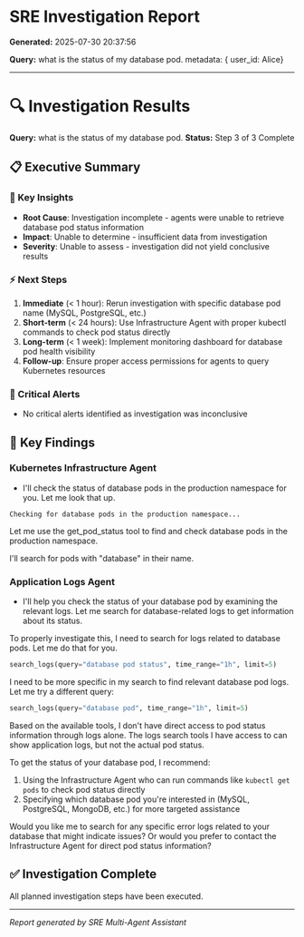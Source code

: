 # SRE Investigation Report

**Generated:** 2025-07-30 20:37:56

**Query:** what is the status of my database pod.  metadata: { user_id: Alice}

---

# 🔍 Investigation Results

**Query:** what is the status of my database pod.
**Status:** Step 3 of 3 Complete

## 📋 Executive Summary

### 🎯 Key Insights
- **Root Cause**: Investigation incomplete - agents were unable to retrieve database pod status information
- **Impact**: Unable to determine - insufficient data from investigation
- **Severity**: Unable to assess - investigation did not yield conclusive results

### ⚡ Next Steps
1. **Immediate** (< 1 hour): Rerun investigation with specific database pod name (MySQL, PostgreSQL, etc.)
2. **Short-term** (< 24 hours): Use Infrastructure Agent with proper kubectl commands to check pod status directly
3. **Long-term** (< 1 week): Implement monitoring dashboard for database pod health visibility
4. **Follow-up**: Ensure proper access permissions for agents to query Kubernetes resources

### 🚨 Critical Alerts
- No critical alerts identified as investigation was inconclusive

## 🎯 Key Findings

### Kubernetes Infrastructure Agent
- I'll check the status of database pods in the production namespace for you. Let me look that up.

```
Checking for database pods in the production namespace...
```

Let me use the get_pod_status tool to find and check database pods in the production namespace.

I'll search for pods with "database" in their name.

### Application Logs Agent
- I'll help you check the status of your database pod by examining the relevant logs. Let me search for database-related logs to get information about its status.

To properly investigate this, I need to search for logs related to database pods. Let me do that for you.

```python
search_logs(query="database pod status", time_range="1h", limit=5)
```

I need to be more specific in my search to find relevant database pod logs. Let me try a different query:

```python
search_logs(query="database pod", time_range="1h", limit=5)
```

Based on the available tools, I don't have direct access to pod status information through logs alone. The logs search tools I have access to can show application logs, but not the actual pod status.

To get the status of your database pod, I recommend:

1. Using the Infrastructure Agent who can run commands like `kubectl get pods` to check pod status directly
2. Specifying which database pod you're interested in (MySQL, PostgreSQL, MongoDB, etc.) for more targeted assistance

Would you like me to search for any specific error logs related to your database that might indicate issues? Or would you prefer to contact the Infrastructure Agent for direct pod status information?

## ✅ Investigation Complete

All planned investigation steps have been executed.


---
*Report generated by SRE Multi-Agent Assistant*
